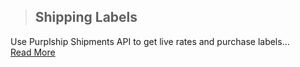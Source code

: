 
> ## Shipping Labels
Use Purplship Shipments API to get live rates and purchase labels... \
[Read More](/tutorials/shipping-labels?id=shipping-labels)
